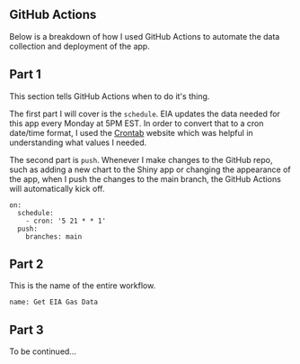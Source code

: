 ## GitHub Actions

Below is a breakdown of how I used GitHub Actions to automate the data collection and deployment of the app.

## Part 1

This section tells GitHub Actions when to do it's thing.

The first part I will cover is the `schedule`. EIA updates the data needed for this app every Monday at 5PM EST. In order to convert that to a cron date/time format, I used the [Crontab](https://crontab.guru/#5_21_*_*_1) website which was helpful in understanding what values I needed.

The second part is `push`. Whenever I make changes to the GitHub repo, such as adding a new chart to the Shiny app or changing the appearance of the app, when I push the changes to the main branch, the GitHub Actions will automatically kick off.

```
on:
  schedule:
    - cron: '5 21 * * 1'
  push:
    branches: main
```

## Part 2

This is the name of the entire workflow.

```
name: Get EIA Gas Data
```

## Part 3

To be continued...